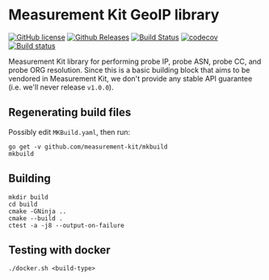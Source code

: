 # Measurement Kit GeoIP library

[![GitHub license](https://img.shields.io/github/license/measurement-kit/mkgeoip.svg)](https://raw.githubusercontent.com/measurement-kit/mkgeoip/master/LICENSE) [![Github Releases](https://img.shields.io/github/release/measurement-kit/mkgeoip.svg)](https://github.com/measurement-kit/mkgeoip/releases) [![Build Status](https://img.shields.io/travis/measurement-kit/mkgeoip/master.svg?label=travis)](https://travis-ci.org/measurement-kit/mkgeoip) [![codecov](https://codecov.io/gh/measurement-kit/mkgeoip/branch/master/graph/badge.svg)](https://codecov.io/gh/measurement-kit/mkgeoip) [![Build status](https://img.shields.io/appveyor/ci/bassosimone/mkgeoip/master.svg?label=appveyor)](https://ci.appveyor.com/project/bassosimone/mkgeoip/branch/master)

Measurement Kit library for performing probe IP, probe ASN, probe CC, and
probe ORG resolution. Since this is a basic building block that aims to
be vendored in Measurement Kit, we don't provide any stable API guarantee
(i.e. we'll never release `v1.0.0`).

## Regenerating build files

Possibly edit `MKBuild.yaml`, then run:

```
go get -v github.com/measurement-kit/mkbuild
mkbuild
```

## Building

```
mkdir build
cd build
cmake -GNinja ..
cmake --build .
ctest -a -j8 --output-on-failure
```

## Testing with docker

```
./docker.sh <build-type>
```
